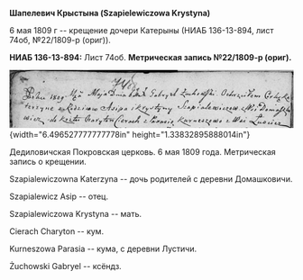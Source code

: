 **Шапелевич Крыстына (Szapielewiczowa Krystyna)**

6 мая 1809 г -- крещение дочери Катерыны (НИАБ 136-13-894, лист 74об,
№22/1809-р (ориг)).

**НИАБ 136-13-894:** Лист 74об. **Метрическая запись №22/1809-р
(ориг).**

![](./media/2b1236b5e2cc9f8f22829f8b8039248bc1d5cf06.png){width="6.496527777777778in"
height="1.33832895888014in"}

Дедиловичская Покровская церковь. 6 мая 1809 года. Метрическая запись о
крещении.

Szapialewiczowna Katerzyna -- дочь родителей с деревни Домашковичи.

Szapialewicz Asip -- отец.

Szapialewiczowa Krystyna -- мать.

Cierach Charyton -- кум.

Kurneszowa Parasia -- кума, с деревни Лустичи.

Żuchowski Gabryel -- ксёндз.
